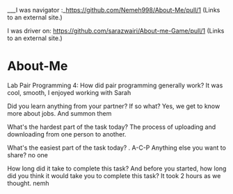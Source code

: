 
___I was navigator :_https://github.com/Nemeh998/About-Me/pull/1 (Links to an external site.)

 I was driver on:  https://github.com/sarazwairi/About-me-Game/pull/1 (Links to an external site.)
# About-Me

Lab Pair Programming 4: How did pair programming generally work? It was cool, smooth, I enjoyed working with Sarah

Did you learn anything from your partner? If so what? Yes, we get to know more about jobs. And summon them

What's the hardest part of the task today? The process of uploading and downloading from one person to another.

What's the easiest part of the task today? .
A-C-P
Anything else you want to share? no one

How long did it take to complete this task? And before you started, how long did you think it would take you to complete this task? It took 2 hours as we thought. 
  nemh 